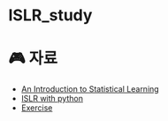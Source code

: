 # ISLR_study

# 🎮 자료
- [An Introduction to Statistical Learning](https://hastie.su.domains/ISLR2/ISLRv2_website.pdf)
- [ISLR with python](https://github.com/JWarmenhoven/ISLR-python)
- [Exercise](https://drive.google.com/drive/folders/1BOgckXGtadkKCa2vH25yUbW70kxYoVvY?usp=sharing)
